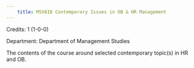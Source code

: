 ```yaml
---
    title: MSV818 Contemporary Issues in OB & HR Management
---
```

Credits: 1 (1-0-0)

Department: Department of Management Studies

The contents of the course around selected contemporary topic(s) in HR and OB.